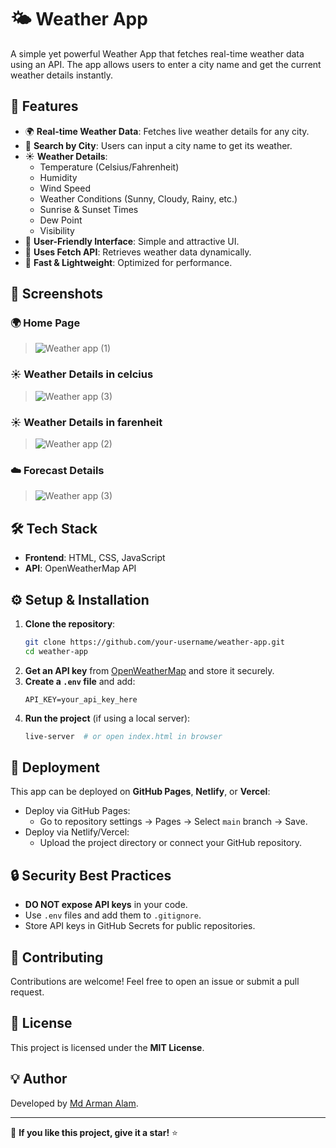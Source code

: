 # 🌤 Weather App

A simple yet powerful Weather App that fetches real-time weather data using an API. The app allows users to enter a city name and get the current weather details instantly.

## 🚀 Features

- 🌍 **Real-time Weather Data**: Fetches live weather details for any city.
- 📍 **Search by City**: Users can input a city name to get its weather.
- ☀️ **Weather Details**:
  - Temperature (Celsius/Fahrenheit)
  - Humidity
  - Wind Speed
  - Weather Conditions (Sunny, Cloudy, Rainy, etc.)
  - Sunrise & Sunset Times
  - Dew Point
  - Visibility
- 🎨 **User-Friendly Interface**: Simple and attractive UI.
- 📜 **Uses Fetch API**: Retrieves weather data dynamically.
- 🚀 **Fast & Lightweight**: Optimized for performance.

## 📸 Screenshots
### 🌍 Home Page
> ![Weather app (1)](https://github.com/user-attachments/assets/633ce9d0-48a4-425a-b11b-7d59f3b0f44e)
### ☀️ Weather Details in celcius
> ![Weather app (3)](https://github.com/user-attachments/assets/4a1e207d-e3cd-4c39-8054-eac2a335d188)
### ☀️ Weather Details in farenheit
> ![Weather app (2)](https://github.com/user-attachments/assets/cf176e55-7dcd-4555-a8d1-f2d014e72b73)
### ☁️ Forecast Details
> ![Weather app (3)](https://github.com/user-attachments/assets/fecd6892-1d74-4d87-80d7-ee555f4f86fd)

## 🛠 Tech Stack

- **Frontend**: HTML, CSS, JavaScript
- **API**: OpenWeatherMap API

## ⚙️ Setup & Installation

1. **Clone the repository**:
   ```sh
   git clone https://github.com/your-username/weather-app.git
   cd weather-app
   ```
2. **Get an API key** from [OpenWeatherMap](https://openweathermap.org/api) and store it securely.
3. **Create a `.env` file** and add:
   ```env
   API_KEY=your_api_key_here
   ```
4. **Run the project** (if using a local server):
   ```sh
   live-server  # or open index.html in browser
   ```

## 🚀 Deployment

This app can be deployed on **GitHub Pages**, **Netlify**, or **Vercel**:
- Deploy via GitHub Pages:
  - Go to repository settings → Pages → Select `main` branch → Save.
- Deploy via Netlify/Vercel:
  - Upload the project directory or connect your GitHub repository.

## 🔒 Security Best Practices

- **DO NOT expose API keys** in your code.
- Use `.env` files and add them to `.gitignore`.
- Store API keys in GitHub Secrets for public repositories.

## 🤝 Contributing

Contributions are welcome! Feel free to open an issue or submit a pull request.

## 📜 License

This project is licensed under the **MIT License**.

## 💡 Author

Developed by [Md Arman Alam](https://github.com/MdArman09).

---
🌟 **If you like this project, give it a star!** ⭐

